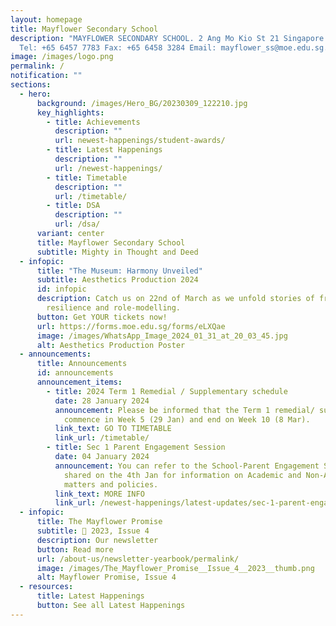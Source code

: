 ```yaml
---
layout: homepage
title: Mayflower Secondary School
description: "MAYFLOWER SECONDARY SCHOOL. 2 Ang Mo Kio St 21 Singapore 569384
  Tel: +65 6457 7783 Fax: +65 6458 3284 Email: mayflower_ss@moe.edu.sg."
image: /images/logo.png
permalink: /
notification: ""
sections:
  - hero:
      background: /images/Hero_BG/20230309_122210.jpg
      key_highlights:
        - title: Achievements
          description: ""
          url: newest-happenings/student-awards/
        - title: Latest Happenings
          description: ""
          url: /newest-happenings/
        - title: Timetable
          description: ""
          url: /timetable/
        - title: DSA
          description: ""
          url: /dsa/
      variant: center
      title: Mayflower Secondary School
      subtitle: Mighty in Thought and Deed
  - infopic:
      title: "The Museum: Harmony Unveiled"
      subtitle: Aesthetics Production 2024
      id: infopic
      description: Catch us on 22nd of March as we unfold stories of friendship,
        resilience and role-modelling.
      button: Get YOUR tickets now!
      url: https://forms.moe.edu.sg/forms/eLXQae
      image: /images/WhatsApp_Image_2024_01_31_at_20_03_45.jpg
      alt: Aesthetics Production Poster
  - announcements:
      title: Announcements
      id: announcements
      announcement_items:
        - title: 2024 Term 1 Remedial / Supplementary schedule
          date: 28 January 2024
          announcement: Please be informed that the Term 1 remedial/ supplementary will
            commence in Week 5 (29 Jan) and end on Week 10 (8 Mar).
          link_text: GO TO TIMETABLE
          link_url: /timetable/
        - title: Sec 1 Parent Engagement Session
          date: 04 January 2024
          announcement: You can refer to the School-Parent Engagement Session slides
            shared on the 4th Jan for information on Academic and Non-Academic
            matters and policies.
          link_text: MORE INFO
          link_url: /newest-happenings/latest-updates/sec-1-parent-engagement-2024/
  - infopic:
      title: The Mayflower Promise
      subtitle: 📰 2023, Issue 4
      description: Our newsletter
      button: Read more
      url: /about-us/newsletter-yearbook/permalink/
      image: /images/The_Mayflower_Promise__Issue_4__2023__thumb.png
      alt: Mayflower Promise, Issue 4
  - resources:
      title: Latest Happenings
      button: See all Latest Happenings
---
```

